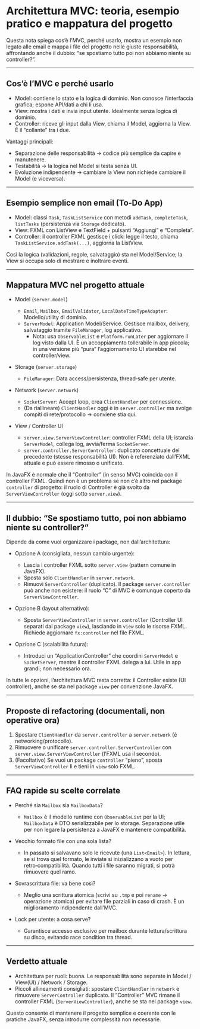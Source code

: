 # Architettura MVC: teoria, esempio pratico e mappatura del progetto

Questa nota spiega cos’è l’MVC, perché usarlo, mostra un esempio non legato alle email e mappa i file del progetto nelle giuste responsabilità, affrontando anche il dubbio: “se spostiamo tutto poi non abbiamo niente su controller?”.

---

## Cos’è l’MVC e perché usarlo

- Model: contiene lo stato e la logica di dominio. Non conosce l’interfaccia grafica; espone API/dati a chi li usa.
- View: mostra i dati e invia input utente. Idealmente senza logica di dominio.
- Controller: riceve gli input dalla View, chiama il Model, aggiorna la View. È il “collante” tra i due.

Vantaggi principali:

- Separazione delle responsabilità → codice più semplice da capire e manutenere.
- Testabilità → la logica nel Model si testa senza UI.
- Evoluzione indipendente → cambiare la View non richiede cambiare il Model (e viceversa).

---

## Esempio semplice non email (To‑Do App)

- Model: classi `Task`, `TaskListService` con metodi `addTask`, `completeTask`, `listTasks` (persistenza via `Storage` dedicato).
- View: FXML con ListView e TextField + pulsanti “Aggiungi” e “Completa”.
- Controller: il controller FXML gestisce i click: legge il testo, chiama `TaskListService.addTask(...)`, aggiorna la ListView.

Così la logica (validazioni, regole, salvataggio) sta nel Model/Service; la View si occupa solo di mostrare e inoltrare eventi.

---

## Mappatura MVC nel progetto attuale

- Model (`server.model`)
    - `Email`, `Mailbox`, `EmailValidator`, `LocalDateTimeTypeAdapter`: Modello/utility di dominio.
    - `ServerModel`: Application Model/Service. Gestisce mailbox, delivery, salvataggio tramite `FileManager`, log applicativo.
        - Nota: usa `ObservableList` e `Platform.runLater` per aggiornare il log visto dalla UI. È un accoppiamento tollerabile in app piccola; in una versione più “pura” l’aggiornamento UI starebbe nel controller/view.

- Storage (`server.storage`)
    - `FileManager`: Data access/persistenza, thread‑safe per utente.

- Network (`server.network`)
    - `SocketServer`: Accept loop, crea `ClientHandler` per connessione.
    - (Da riallineare) `ClientHandler` oggi è in `server.controller` ma svolge compiti di rete/protocollo → conviene stia qui.

- View / Controller UI
    - `server.view.ServerViewController`: controller FXML della UI; istanzia `ServerModel`, collega log, avvia/ferma `SocketServer`.
    - `server.controller.ServerController`: duplicato concettuale del precedente (stesse responsabilità UI). Non è referenziato dall’FXML attuale e può essere rimosso o unificato.

In JavaFX è normale che il “Controller” (in senso MVC) coincida con il controller FXML. Quindi non è un problema se non c’è altro nel package `controller` di progetto: il ruolo di Controller è già svolto da `ServerViewController` (oggi sotto `server.view`).

---

## Il dubbio: “Se spostiamo tutto, poi non abbiamo niente su controller?”

Dipende da come vuoi organizzare i package, non dall’architettura:

- Opzione A (consigliata, nessun cambio urgente):
    - Lascia i controller FXML sotto `server.view` (pattern comune in JavaFX).
    - Sposta solo `ClientHandler` in `server.network`.
    - Rimuovi `ServerController` (duplicato). Il package `server.controller` può anche non esistere: il ruolo “C” di MVC è comunque coperto da `ServerViewController`.

- Opzione B (layout alternativo):
    - Sposta `ServerViewController` in `server.controller` (Controller UI separati dal package `view`), lasciando in `view` solo le risorse FXML. Richiede aggiornare `fx:controller` nel file FXML.

- Opzione C (scalabilità futura):
    - Introduci un “ApplicationController” che coordini `ServerModel` e `SocketServer`, mentre il controller FXML delega a lui. Utile in app grandi; non necessario ora.

In tutte le opzioni, l’architettura MVC resta corretta: il Controller esiste (UI controller), anche se sta nel package `view` per convenzione JavaFX.

---

## Proposte di refactoring (documentali, non operative ora)

1) Spostare `ClientHandler` da `server.controller` a `server.network` (è networking/protocollo).
2) Rimuovere o unificare `server.controller.ServerController` con `server.view.ServerViewController` (l’FXML usa il secondo).
3) (Facoltativo) Se vuoi un package `controller` “pieno”, sposta `ServerViewController` lì e tieni in `view` solo FXML.

---

## FAQ rapide su scelte correlate

- Perché sia `Mailbox` sia `MailboxData`?
    - `Mailbox` è il modello runtime con `ObservableList` per la UI; `MailboxData` è DTO serializzabile per lo storage. Separazione utile per non legare la persistenza a JavaFX e mantenere compatibilità.

- Vecchio formato file con una sola lista?
    - In passato si salvavano solo le ricevute (una `List<Email>`). In lettura, se si trova quel formato, le inviate si inizializzano a vuoto per retro‑compatibilità. Quando tutti i file saranno migrati, si potrà rimuovere quel ramo.

- Sovrascrittura file: va bene così?
    - Meglio una scrittura atomica (scrivi su `.tmp` e poi `rename` → operazione atomica) per evitare file parziali in caso di crash. È un miglioramento indipendente dall’MVC.

- Lock per utente: a cosa serve?
    - Garantisce accesso esclusivo per mailbox durante lettura/scrittura su disco, evitando race condition tra thread.

---

## Verdetto attuale

- Architettura per ruoli: buona. Le responsabilità sono separate in Model / View(UI) / Network / Storage.
- Piccoli allineamenti consigliati: spostare `ClientHandler` in `network` e rimuovere `ServerController` duplicato. Il “Controller” MVC rimane il controller FXML (`ServerViewController`), anche se sta nel package `view`.

Questo consente di mantenere il progetto semplice e coerente con le pratiche JavaFX, senza introdurre complessità non necessarie.
